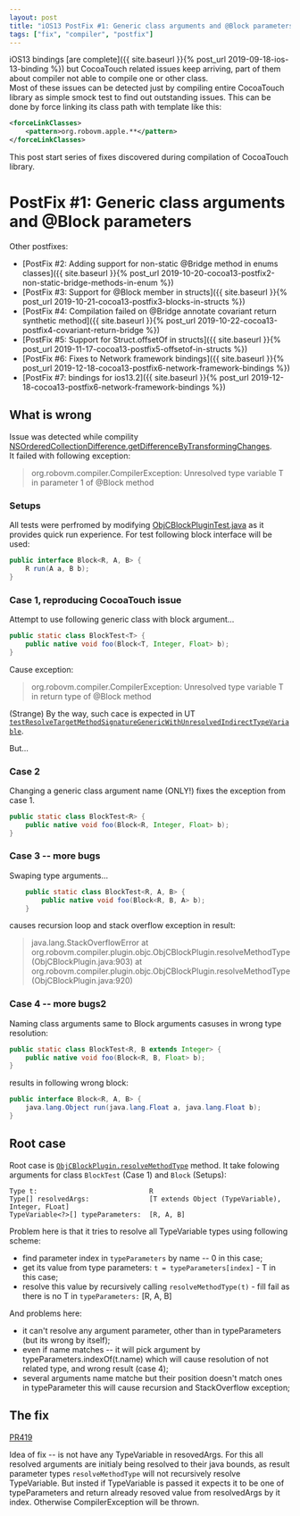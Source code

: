 ```yaml
---
layout: post
title: "iOS13 PostFix #1: Generic class arguments and @Block parameters"
tags: ["fix", "compiler", "postfix"]
---
```

iOS13 bindings [are complete]({{ site.baseurl }}{% post_url 2019-09-18-ios-13-binding %}) but CocoaTouch related issues keep arriving, part of them about compiler not able to compile one or other class.  
Most of these issues can be detected just by compiling entire CocoaTouch library as simple smock test to find out outstanding issues. This can be done by force linking its class path with template like this:
```xml
<forceLinkClasses>
    <pattern>org.robovm.apple.**</pattern>
</forceLinkClasses>
```

This post start series of fixes discovered during compilation of CocoaTouch library.  
# PostFix #1: Generic class arguments and @Block parameters
Other postfixes:  
* [PostFix #2: Adding support for non-static @Bridge method in enums classes]({{ site.baseurl }}{% post_url 2019-10-20-cocoa13-postfix2-non-static-bridge-methods-in-enum %})
* [PostFix #3: Support for @Block member in structs]({{ site.baseurl }}{% post_url 2019-10-21-cocoa13-postfix3-blocks-in-structs %})
* [PostFix #4: Compilation failed on @Bridge annotate covariant return synthetic method]({{ site.baseurl }}{% post_url 2019-10-22-cocoa13-postfix4-covariant-return-bridge %})
* [PostFix #5: Support for Struct.offsetOf in structs]({{ site.baseurl }}{% post_url 2019-11-17-cocoa13-postfix5-offsetof-in-structs %})
* [PostFix #6: Fixes to Network framework bindings]({{ site.baseurl }}{% post_url 2019-12-18-cocoa13-postfix6-network-framework-bindings %})
* [PostFix #7: bindings for ios13.2]({{ site.baseurl }}{% post_url 2019-12-18-cocoa13-postfix6-network-framework-bindings %})

<!-- more -->
##  What is wrong 
Issue was detected while compility [NSOrderedCollectionDifference.getDifferenceByTransformingChanges](https://github.com/MobiVM/robovm/blob/e48e3adbf9d5c14023c1ec4f4f3e413191dc1245/compiler/cocoatouch/src/main/java/org/robovm/apple/foundation/NSOrderedCollectionDifference.java#L88).  
It failed with following exception:  
> org.robovm.compiler.CompilerException: Unresolved type variable T in parameter 1 of @Block method

### Setups 
All tests were perfromed by modifying [ObjCBlockPluginTest.java](https://github.com/MobiVM/robovm/blob/83e43dfc72213fcde6cb46e996c0dab164ce64b7/compiler/compiler/src/test/java/org/robovm/compiler/plugin/objc/ObjCBlockPluginTest.java) as it provides quick run experience. For test following block interface will be used:   
```java
public interface Block<R, A, B> {
    R run(A a, B b);
}
```

### Case 1, reproducing CocoaTouch issue
Attempt to use following generic class with block argument...  
```java
public static class BlockTest<T> {
    public native void foo(Block<T, Integer, Float> b);
}
```

Cause exception:  
> org.robovm.compiler.CompilerException: Unresolved type variable T in return type of @Block method 

(Strange) By the way, such cace is expected in UT [`testResolveTargetMethodSignatureGenericWithUnresolvedIndirectTypeVariable`](https://github.com/MobiVM/robovm/blob/83e43dfc72213fcde6cb46e996c0dab164ce64b7/compiler/compiler/src/test/java/org/robovm/compiler/plugin/objc/ObjCBlockPluginTest.java#L214).

But...

### Case 2
Changing a generic class argument name (ONLY!) fixes the exception from case 1. 
```java
public static class BlockTest<R> {
    public native void foo(Block<R, Integer, Float> b);
}
```

### Case 3 -- more bugs
Swaping type arguments... 
```java
    public static class BlockTest<R, A, B> {
        public native void foo(Block<R, B, A> b);
    }
```  
causes recursion loop and stack overflow exception in result:  

>java.lang.StackOverflowError
>  at org.robovm.compiler.plugin.objc.ObjCBlockPlugin.resolveMethodType(ObjCBlockPlugin.java:903)
>  at org.robovm.compiler.plugin.objc.ObjCBlockPlugin.resolveMethodType(ObjCBlockPlugin.java:920)


### Case 4 -- more bugs2
Naming class arguments same to Block arguments casuses in wrong type resolution:
```java
public static class BlockTest<R, B extends Integer> {
    public native void foo(Block<R, B, Float> b);
}
```
results in following wrong block:
```java
public interface Block<R, A, B> {
    java.lang.Object run(java.lang.Float a, java.lang.Float b);
}
```
 
## Root case 
Root case is [`ObjCBlockPlugin.resolveMethodType`](https://github.com/MobiVM/robovm/blob/83e43dfc72213fcde6cb46e996c0dab164ce64b7/compiler/compiler/src/main/java/org/robovm/compiler/plugin/objc/ObjCBlockPlugin.java#L899) method. It take folowing arguments for class `BlockTest` (Case 1) and `Block` (Setups):
```
Type t:                            R
Type[] resolvedArgs:               [T extends Object (TypeVariable), Integer, FLoat]
TypeVariable<?>[] typeParameters:  [R, A, B] 
```  

Problem here is that it tries to resolve all TypeVariable types using following scheme:
- find parameter index in `typeParameters` by name -- 0 in this case;
- get its value from type parameters: `t = typeParameters[index]` - T in this case;
- resolve this value by recursively calling `resolveMethodType(t)` - fill fail as there is no T in `typeParameters:` [R, A, B]

And problems here:  
- it can't resolve any argument parameter, other than in typeParameters (but its wrong by itself);
- even if name matches -- it will pick argument by typeParameters.indexOf(t.name) which will cause resolution of not related type, and wrong result (case 4);
- several arguments name matche but their position doesn't match ones in typeParameter this will cause recursion and StackOverflow exception;

## The fix
[PR419](https://github.com/MobiVM/robovm/pull/419)

Idea of fix -- is not have any TypeVariable in resovedArgs. For this all resolved arguments are initialy being resolved to their java bounds, as result parameter types `resolveMethodType` will not recursively resolve TypeVariable. But insted if TypeVariable is passed it expects it to be one of typeParameters and return already resoved value from resolvedArgs by it index. Otherwise CompilerException will be thrown.
